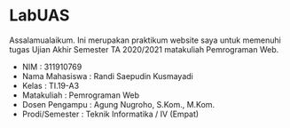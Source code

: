 # LabUAS
Assalamualaikum. Ini merupakan praktikum website saya untuk memenuhi tugas Ujian Akhir Semester TA 2020/2021 matakuliah Pemrograman Web.
- NIM : 311910769
- Nama Mahasiswa : Randi Saepudin Kusmayadi
- Kelas : TI.19-A3
- Matakuliah : Pemrograman Web
- Dosen Pengampu : Agung Nugroho, S.Kom., M.Kom.
- Prodi/Semester : Teknik Informatika / IV (Empat)

